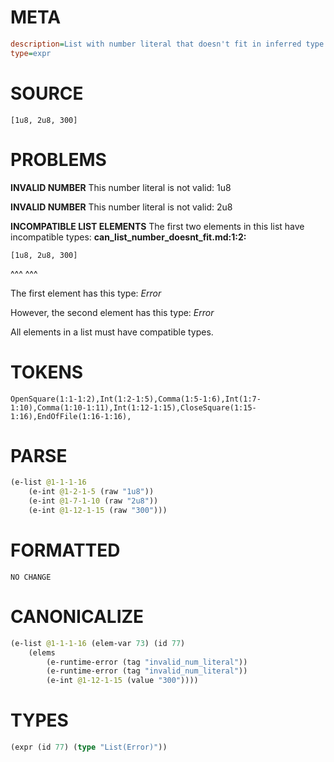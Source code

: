 # META
~~~ini
description=List with number literal that doesn't fit in inferred type
type=expr
~~~
# SOURCE
~~~roc
[1u8, 2u8, 300]
~~~
# PROBLEMS
**INVALID NUMBER**
This number literal is not valid: 1u8

**INVALID NUMBER**
This number literal is not valid: 2u8

**INCOMPATIBLE LIST ELEMENTS**
The first two elements in this list have incompatible types:
**can_list_number_doesnt_fit.md:1:2:**
```roc
[1u8, 2u8, 300]
```
 ^^^  ^^^

The first element has this type:
    _Error_

However, the second element has this type:
    _Error_

All elements in a list must have compatible types.

# TOKENS
~~~zig
OpenSquare(1:1-1:2),Int(1:2-1:5),Comma(1:5-1:6),Int(1:7-1:10),Comma(1:10-1:11),Int(1:12-1:15),CloseSquare(1:15-1:16),EndOfFile(1:16-1:16),
~~~
# PARSE
~~~clojure
(e-list @1-1-1-16
	(e-int @1-2-1-5 (raw "1u8"))
	(e-int @1-7-1-10 (raw "2u8"))
	(e-int @1-12-1-15 (raw "300")))
~~~
# FORMATTED
~~~roc
NO CHANGE
~~~
# CANONICALIZE
~~~clojure
(e-list @1-1-1-16 (elem-var 73) (id 77)
	(elems
		(e-runtime-error (tag "invalid_num_literal"))
		(e-runtime-error (tag "invalid_num_literal"))
		(e-int @1-12-1-15 (value "300"))))
~~~
# TYPES
~~~clojure
(expr (id 77) (type "List(Error)"))
~~~
